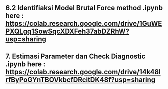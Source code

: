 ## 6.2 Identifiaksi Model Brutal Force method .ipynb here : https://colab.research.google.com/drive/1GuWEPXQLgq1SowSqcXDXFeh37abDZRhW?usp=sharing
## 7. Estimasi Parameter dan Check Diagnostic .ipynb here : https://colab.research.google.com/drive/14k48lrfByPoGYnTBOVkbcfDRcitDK48f?usp=sharing

